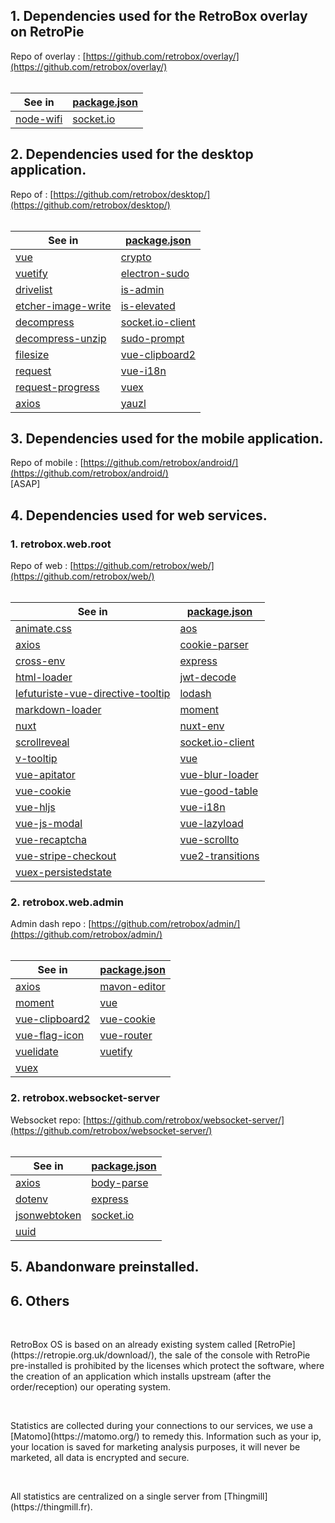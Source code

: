 ## 1\. Dependencies used for the RetroBox overlay on RetroPie

Repo of overlay : [https://github.com/retrobox/overlay/](https://github.com/retrobox/overlay/)  
<br>
<table class="table table-striped table-bordered">
<thead>
<tr>
<th>See in</th>
<th><a href="https://github.com/retrobox/overlay/blob/master/package.json">package.json</a></th>
</tr>
</thead>
<tbody>
<tr>
<td><a href="https://www.npmjs.com/package/node-wifi">node-wifi</a></td>
<td><a href="https://www.npmjs.com/package/socket.io">socket.io</a></td>
</tr>
</tbody>
</table>

## 2\. Dependencies used for the desktop application.

Repo of : [https://github.com/retrobox/desktop/](https://github.com/retrobox/desktop/)
<br>
<br>
<table class="table table-striped table-bordered">
<thead>
<tr>
<th>See in</th>
<th><a href="https://github.com/retrobox/desktop/blob/master/package.json">package.json</a></th>
</tr>
</thead>
<tbody>
<tr>
<td><a href="https://www.npmjs.com/package/vue">vue</a></td>
<td><a href="https://www.npmjs.com/package/crypto">crypto</a></td>
</tr>
<tr>
<td><a href="https://www.npmjs.com/package/vuetify">vuetify</a></td>
<td><a href="https://www.npmjs.com/package/electron-sudo">electron-sudo</a></td>
</tr>
<tr>
<td><a href="https://www.npmjs.com/package/drivelist">drivelist</a></td>
<td><a href="https://www.npmjs.com/package/is-admin">is-admin</a></td>
</tr>
<tr>
<td><a href="https://www.npmjs.com/package/etcher-image-write">etcher-image-write</a></td>
<td><a href="https://www.npmjs.com/package/is-elevated">is-elevated</a></td>
</tr>
<tr>
<td><a href="https://www.npmjs.com/package/decompress">decompress</a></td>
<td><a href="https://www.npmjs.com/package/socket.io-client">socket.io-client</a></td>
</tr>
<tr>
<td><a href="https://www.npmjs.com/package/decompress-unzip">decompress-unzip</a></td>
<td><a href="https://www.npmjs.com/package/sudo-prompt">sudo-prompt</a></td>
</tr>
<tr>
<td><a href="https://www.npmjs.com/package/filesize">filesize</a></td>
<td><a href="https://www.npmjs.com/package/vue-clipboard2">vue-clipboard2</a></td>
</tr>
<tr>
<td><a href="https://www.npmjs.com/package/request">request</a></td>
<td><a href="https://www.npmjs.com/package/vue-i18n">vue-i18n</a></td>
</tr>
<tr>
<td><a href="https://www.npmjs.com/package/request-progress">request-progress</a></td>
<td><a href="https://www.npmjs.com/package/vuex">vuex</a></td>
</tr>
<tr>
<td><a href="https://www.npmjs.com/package/axios">axios</a></td>
<td><a href="https://www.npmjs.com/package/yauzl">yauzl</a></td>
</tr>
</tbody>
</table>

## 3\. Dependencies used for the mobile application.

Repo of mobile : [https://github.com/retrobox/android/](https://github.com/retrobox/android/)
<br>
[ASAP]

## 4\. Dependencies used for web services.

### 1.  retrobox.web.root

Repo of web : [https://github.com/retrobox/web/](https://github.com/retrobox/web/)
<br>
<br>
<table class="table table-striped table-bordered">
<thead>
<tr>
<th>See in</th>
<th><a href="https://github.com/retrobox/web/blob/master/package.json">package.json</a></th>
</tr>
</thead>
<tbody>
<tr>
<td><a href="https://www.npmjs.com/package/animate.css">animate.css</a></td>
<td><a href="https://www.npmjs.com/package/aos">aos</a></td>
</tr>
<tr>
<td><a href="https://www.npmjs.com/package/axios">axios</a></td>
<td><a href="https://www.npmjs.com/package/cookie-parser">cookie-parser</a></td>
</tr>
<tr>
<td><a href="https://www.npmjs.com/package/cross-env">cross-env</a></td>
<td><a href="https://www.npmjs.com/package/express">express</a></td>
</tr>
<tr>
<td><a href="https://www.npmjs.com/package/html-loader">html-loader</a></td>
<td><a href="https://www.npmjs.com/package/jwt-decode">jwt-decode</a></td>
</tr>
<tr>
<td><a href="https://www.npmjs.com/package/lefuturiste-vue-directive-tooltip">lefuturiste-vue-directive-tooltip</a></td>
<td><a href="https://www.npmjs.com/package/lodash">lodash</a></td>
</tr>
<tr>
<td><a href="https://www.npmjs.com/package/markdown-loader">markdown-loader</a></td>
<td><a href="https://www.npmjs.com/package/moment">moment</a></td>
</tr>
<tr>
<td><a href="https://www.npmjs.com/package/nuxt">nuxt</a></td>
<td><a href="https://www.npmjs.com/package/nuxt-env">nuxt-env</a></td>
</tr>
<tr>
<td><a href="https://www.npmjs.com/package/scrollreveal">scrollreveal</a></td>
<td><a href="https://www.npmjs.com/package/socket.io-client">socket.io-client</a></td>
</tr>
<tr>
<td><a href="https://www.npmjs.com/package/v-tooltip">v-tooltip</a></td>
<td><a href="https://www.npmjs.com/package/vue">vue</a></td>
</tr>
<tr>
<td><a href="https://www.npmjs.com/package/vue-apitator">vue-apitator</a></td>
<td><a href="https://www.npmjs.com/package/vue-blur-loader">vue-blur-loader</a></td>
</tr>
<tr>
<td><a href="https://www.npmjs.com/package/vue-cookie">vue-cookie</a></td>
<td><a href="https://www.npmjs.com/package/vue-good-table">vue-good-table</a></td>
</tr>
<tr>
<td><a href="https://www.npmjs.com/package/vue-hljs">vue-hljs</a></td>
<td><a href="https://www.npmjs.com/package/vue-i18n">vue-i18n</a></td>
</tr>
<tr>
<td><a href="https://www.npmjs.com/package/vue-js-modal">vue-js-modal</a></td>
<td><a href="https://www.npmjs.com/package/vue-lazyload">vue-lazyload</a></td>
</tr>
<tr>
<td><a href="https://www.npmjs.com/package/vue-recaptcha">vue-recaptcha</a></td>
<td><a href="https://www.npmjs.com/package/vue-scrollto">vue-scrollto</a></td>
</tr>
<tr>
<td><a href="https://www.npmjs.com/package/vue-stripe-checkout">vue-stripe-checkout</a></td>
<td><a href="https://www.npmjs.com/package/vue2-transitions">vue2-transitions</a></td>
</tr>
<tr>
<td><a href="https://www.npmjs.com/package/vuex-persistedstate">vuex-persistedstate</a></td>
<td></td>
</tr>
</tbody>
</table>

### 2. retrobox.web.admin

Admin dash repo : [https://github.com/retrobox/admin/](https://github.com/retrobox/admin/)
<br>
<br>
<table class="table table-striped table-bordered">
<thead>
<tr>
<th>See in</th>
<th><a href="https://github.com/retrobox/admin/blob/master/package.json">package.json</a></th>
</tr>
</thead>
<tbody>
<tr>
<td><a href="https://www.npmjs.com/package/axios">axios</a></td>
<td><a href="https://www.npmjs.com/package/mavon-editor">mavon-editor</a></td>
</tr>
<tr>
<td><a href="https://www.npmjs.com/package/moment">moment</a></td>
<td><a href="https://www.npmjs.com/package/vue">vue</a></td>
</tr>
<tr>
<td><a href="https://www.npmjs.com/package/vue-clipboard2">vue-clipboard2</a></td>
<td><a href="https://www.npmjs.com/package/vue-cookie">vue-cookie</a></td>
</tr>
<tr>
<td><a href="https://www.npmjs.com/package/vue-flag-icon">vue-flag-icon</a></td>
<td><a href="https://www.npmjs.com/package/vue-router">vue-router</a></td>
</tr>
<tr>
<td><a href="https://www.npmjs.com/package/vuelidate">vuelidate</a></td>
<td><a href="https://www.npmjs.com/package/vuetify">vuetify</a></td>
</tr>
<tr>
<td><a href="https://www.npmjs.com/package/vuex">vuex</a></td>
<td></td>
</tr>
</tbody>
</table>

### 2. retrobox.websocket-server

Websocket repo: [https://github.com/retrobox/websocket-server/](https://github.com/retrobox/websocket-server/)
<br>
<br>
<table class="table table-striped table-bordered">
<thead>
<tr>
<th>See in</th>
<th><a href="https://github.com/retrobox/websocket-server/blob/master/package.json">package.json</a></th>
</tr>
</thead>
<tbody>
<tr>
<td><a href="https://www.npmjs.com/package/axios">axios</a></td>
<td><a href="https://www.npmjs.com/package/body-parse">body-parse</a></td>
</tr>
<tr>
<td><a href="https://www.npmjs.com/package/dotenv">dotenv</a></td>
<td><a href="https://www.npmjs.com/package/express">express</a></td>
</tr>
<tr>
<td><a href="https://www.npmjs.com/package/jsonwebtoken">jsonwebtoken</a></td>
<td><a href="https://www.npmjs.com/package/socket.io">socket.io</a></td>
</tr>
<tr>
<td><a href="https://www.npmjs.com/package/uuid">uuid</a></td>
<td></td>
</tr>
</tbody>
</table>

## 5\. Abandonware preinstalled.

## 6\. Others
<br>
<p>RetroBox OS is based on an already existing system called [RetroPie](https://retropie.org.uk/download/), the sale of the console with RetroPie pre-installed is prohibited by the licenses which protect the software, where the creation of an application which installs upstream (after the order/reception) our operating system.</p>
<br>
<p> Statistics are collected during your connections to our services, we use a [Matomo](https://matomo.org/) to remedy this. Information such as your ip, your location is saved for marketing analysis purposes, it will never be marketed, all data is encrypted and secure.<p>
<br>
<p> All statistics are centralized on a single server from [Thingmill](https://thingmill.fr).<p>